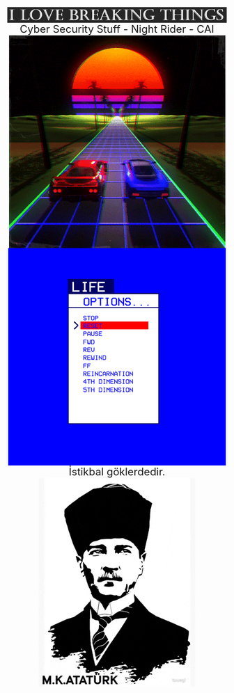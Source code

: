 <div align="center">
<img src="https://raw.githubusercontent.com/CAI-xd/CAI-xd/main/img/love_breaking.PNG" alt="things" align="center">
</div>

<div align="center" style="color=blue;font-size:24px">
Cyber Security Stuff - Night Rider - CAI
</div>

<div align="center">
<img src="https://raw.githubusercontent.com/CAI-xd/CAI-xd/main/gif/retro.gif" alt="riding" align="center">
</div>

<div align="center">
<img src="https://raw.githubusercontent.com/CAI-xd/CAI-xd/main/gif/retro_lifechoices.gif" alt="life" align="center">
</div>

<div align="center" style="color=blue;font-size:24px">
İstikbal göklerdedir.
</div>

<div align="center">
<img src="https://raw.githubusercontent.com/CAI-xd/CAI-xd/main/gif/ataturk.gif" alt="MKA" align="center">
</div>